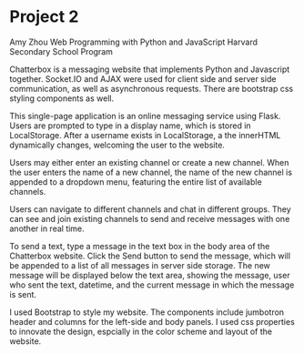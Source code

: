 # Project 2

Amy Zhou
Web Programming with Python and JavaScript
Harvard Secondary School Program

Chatterbox is a messaging website that implements Python and Javascript together.
Socket.IO and AJAX were used for client side and server side communication, as well
as asynchronous requests. There are bootstrap css styling components as well.

This single-page application is an online messaging service using Flask.
Users are prompted to type in a display name, which is stored in LocalStorage.
After a username exists in LocalStorage, a the innerHTML dynamically changes, welcoming
the user to the website.

Users may either enter an existing channel or create a new channel. When the user enters
the name of a new channel, the name of the new channel is appended to a dropdown menu,
featuring the entire list of available channels.

Users can navigate to different channels and chat in different groups. They can see and
join existing channels to send and receive messages with one another in real time.

To send a text, type a message in the text box in the body area of the Chatterbox website.
Click the Send button to send the message, which will be appended to a list of all messages
in server side storage. The new message will be displayed below the text area, showing the
message, user who sent the text, datetime, and the current message in which the message
is sent.

I used Bootstrap to style my website. The components include jumbotron header and columns
for the left-side and body panels. I used css properties to innovate the design, espcially
in the color scheme and layout of the website.